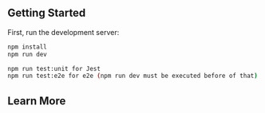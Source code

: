 
## Getting Started

First, run the development server:

```bash
npm install
npm run dev

npm run test:unit for Jest
npm run test:e2e for e2e (npm run dev must be executed before of that)

```

## Learn More

